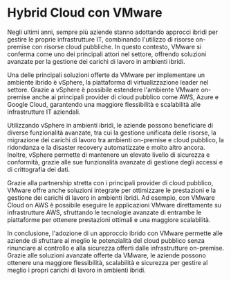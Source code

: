 # Hybrid Cloud con VMware

Negli ultimi anni, sempre più aziende stanno adottando approcci ibridi per gestire le proprie infrastrutture IT, combinando l'utilizzo di risorse on-premise con risorse cloud pubbliche. In questo contesto, VMware si conferma come uno dei principali attori nel settore, offrendo soluzioni avanzate per la gestione dei carichi di lavoro in ambienti ibridi.

Una delle principali soluzioni offerte da VMware per implementare un ambiente ibrido è vSphere, la piattaforma di virtualizzazione leader nel settore. Grazie a vSphere è possibile estendere l'ambiente VMware on-premise anche ai principali provider di cloud pubblico come AWS, Azure e Google Cloud, garantendo una maggiore flessibilità e scalabilità alle infrastrutture IT aziendali.

Utilizzando vSphere in ambienti ibridi, le aziende possono beneficiare di diverse funzionalità avanzate, tra cui la gestione unificata delle risorse, la migrazione dei carichi di lavoro tra ambienti on-premise e cloud pubblico, la ridondanza e la disaster recovery automatizzate e molto altro ancora. Inoltre, vSphere permette di mantenere un elevato livello di sicurezza e conformità, grazie alle sue funzionalità avanzate di gestione degli accessi e di crittografia dei dati.

Grazie alla partnership stretta con i principali provider di cloud pubblico, VMware offre anche soluzioni integrate per ottimizzare le prestazioni e la gestione dei carichi di lavoro in ambienti ibridi. Ad esempio, con VMware Cloud on AWS è possibile eseguire le applicazioni VMware direttamente su infrastrutture AWS, sfruttando le tecnologie avanzate di entrambe le piattaforme per ottenere prestazioni ottimali e una maggiore scalabilità.

In conclusione, l'adozione di un approccio ibrido con VMware permette alle aziende di sfruttare al meglio le potenzialità del cloud pubblico senza rinunciare al controllo e alla sicurezza offerti dalle infrastrutture on-premise. Grazie alle soluzioni avanzate offerte da VMware, le aziende possono ottenere una maggiore flessibilità, scalabilità e sicurezza per gestire al meglio i propri carichi di lavoro in ambienti ibridi.